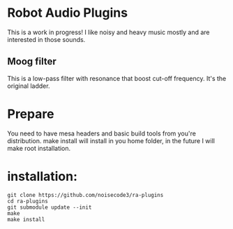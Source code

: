 # Robot Audio Plugins
This is a work in progress! I like noisy and heavy music mostly and are interested in those sounds.

## Moog filter
This is a low-pass filter with resonance that boost cut-off frequency. It's the original ladder.

# Prepare
You need to have mesa headers and basic build tools from you're distribution. make install will install in you home folder, in the future I will make root installation.

installation:
=============

    git clone https://github.com/noisecode3/ra-plugins
    cd ra-plugins
    git submodule update --init
    make
    make install
